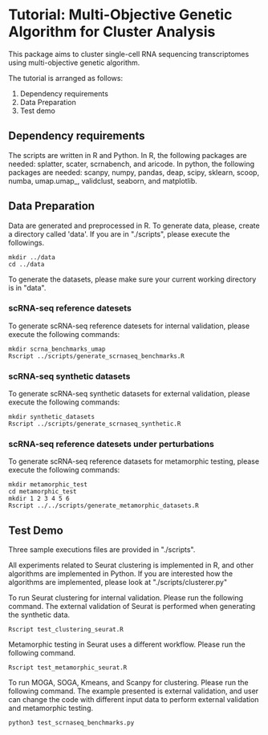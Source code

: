 # Tutorial: Multi-Objective Genetic Algorithm for Cluster Analysis 
This package aims to cluster single-cell RNA sequencing transcriptomes using multi-objective genetic algorithm.

The tutorial is arranged as follows:
1. Dependency requirements
2. Data Preparation
3. Test demo

## Dependency requirements
The scripts are written in R and Python. In R, the following packages are needed: splatter, scater, scrnabench, and aricode. In python, the following packages are needed: scanpy, numpy, pandas, deap, scipy, sklearn, scoop, numba, umap.umap_, validclust, seaborn, and matplotlib. 

## Data Preparation
Data are generated and preprocessed in R. To generate data, please, create a directory called 'data'. If you are in "./scripts", please execute the followings.
```
mkdir ../data
cd ../data
```

To generate the datasets, please make sure your current working directory is in "data".

### scRNA-seq reference datesets
To generate scRNA-seq reference datesets for internal validation, please execute the following commands:

```
mkdir scrna_benchmarks_umap
Rscript ../scripts/generate_scrnaseq_benchmarks.R
```

### scRNA-seq synthetic datasets
To generate scRNA-seq synthetic datasets for external validation, please execute the following commands:

```
mkdir synthetic_datasets
Rscript ../scripts/generate_scrnaseq_synthetic.R
```

### scRNA-seq reference datesets under perturbations
To generate scRNA-seq reference datasets for metamorphic testing, please execute the following commands:
```
mkdir metamorphic_test
cd metamorphic_test
mkdir 1 2 3 4 5 6
Rscript ../../scripts/generate_metamorphic_datasets.R
```

## Test Demo
Three sample executions files are provided in "./scripts".

All experiments related to Seurat clustering is implemented in R, and other algorithms are implemented in Python. If you are interested how the algorithms are implemented, please look at "./scripts/clusterer.py"

To run Seurat clustering for internal validation. Please run the following command. The external validation of Seurat is performed when generating the synthetic data.  
```
Rscript test_clustering_seurat.R
```

Metamorphic testing in Seurat uses a different workflow. Please run the following command.
```
Rscript test_metamorphic_seurat.R
```

To run MOGA, SOGA, Kmeans, and Scanpy for clustering. Please run the following command. The example presented is external validation, and user can change the code with different input data to perform external validation and metamorphic testing.
```
python3 test_scrnaseq_benchmarks.py
```